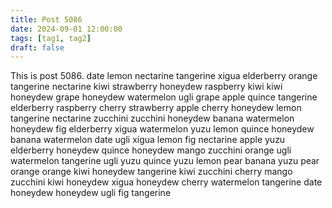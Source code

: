 ```yaml
---
title: Post 5086
date: 2024-09-01 12:00:00
tags: [tag1, tag2]
draft: false
---
```

This is post 5086.
date
lemon
nectarine
tangerine
xigua
elderberry
orange
tangerine
nectarine
kiwi
strawberry
honeydew
raspberry
kiwi
kiwi
honeydew
grape
honeydew
watermelon
ugli
grape
apple
quince
tangerine
elderberry
raspberry
cherry
strawberry
apple
cherry
honeydew
lemon
tangerine
nectarine
zucchini
zucchini
honeydew
banana
watermelon
honeydew
fig
elderberry
xigua
watermelon
yuzu
lemon
quince
honeydew
banana
watermelon
date
ugli
xigua
lemon
fig
nectarine
apple
yuzu
elderberry
honeydew
quince
honeydew
mango
zucchini
orange
ugli
watermelon
tangerine
ugli
yuzu
quince
yuzu
lemon
pear
banana
yuzu
pear
orange
orange
kiwi
honeydew
tangerine
kiwi
zucchini
cherry
mango
zucchini
kiwi
honeydew
xigua
honeydew
cherry
watermelon
tangerine
date
honeydew
honeydew
ugli
fig
tangerine
